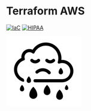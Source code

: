 # Terraform AWS


[![IaC](https://app.demo.soluble.cloud/api/v1/public/badges/e81f6569-4459-48c0-9c5d-70d6663aa47b.svg)](https://app.demo.soluble.cloud/repos/details/github.com/insecurecorp/terraform-aws)  [![HIPAA](https://app.demo.soluble.cloud/api/v1/public/badges/c10af40b-c2f0-4569-abcc-b5479a5cfd54.svg)](https://app.demo.soluble.cloud/repos/details/github.com/insecurecorp/terraform-aws)  

![demo](.images/sad-cloud.png)




